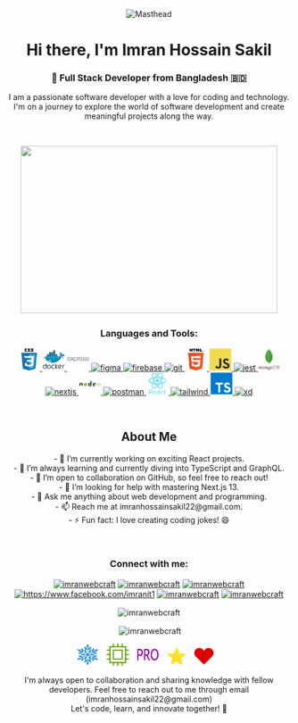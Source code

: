 <div align="center">
  <img src="https://i.pinimg.com/originals/e8/f4/53/e8f453469a3ec97ecd354df465d73913.gif" width="100" height="100" alt="Masthead">
</div>

<h1 align="center">Hi there, I'm Imran Hossain Sakil</h1>
<h3 align="center">🚀 Full Stack Developer from Bangladesh 🇧🇩</h3>



<p align="center"> I am a passionate software developer with a love for coding and technology. I'm on a journey to explore the world of software development and create meaningful projects along the way.</p>

<br>

<p align="center">
  <img width="460" height="300" src="https://media.tenor.com/YZPnGuPeZv8AAAAd/coding.gif">
</p>


<h3 align="center">Languages and Tools:</h3>
<p align="center"> <a href="https://www.w3schools.com/css/" target="_blank" rel="noreferrer"> <img src="https://raw.githubusercontent.com/devicons/devicon/master/icons/css3/css3-original-wordmark.svg" alt="css3" width="40" height="40"/> </a> <a href="https://www.docker.com/" target="_blank" rel="noreferrer"> <img src="https://raw.githubusercontent.com/devicons/devicon/master/icons/docker/docker-original-wordmark.svg" alt="docker" width="40" height="40"/> </a> <a href="https://expressjs.com" target="_blank" rel="noreferrer"> <img src="https://raw.githubusercontent.com/devicons/devicon/master/icons/express/express-original-wordmark.svg" alt="express" width="40" height="40"/> </a> <a href="https://www.figma.com/" target="_blank" rel="noreferrer"> <img src="https://www.vectorlogo.zone/logos/figma/figma-icon.svg" alt="figma" width="40" height="40"/> </a> <a href="https://firebase.google.com/" target="_blank" rel="noreferrer"> <img src="https://www.vectorlogo.zone/logos/firebase/firebase-icon.svg" alt="firebase" width="40" height="40"/> </a> <a href="https://git-scm.com/" target="_blank" rel="noreferrer"> <img src="https://www.vectorlogo.zone/logos/git-scm/git-scm-icon.svg" alt="git" width="40" height="40"/> </a> <a href="https://www.w3.org/html/" target="_blank" rel="noreferrer"> <img src="https://raw.githubusercontent.com/devicons/devicon/master/icons/html5/html5-original-wordmark.svg" alt="html5" width="40" height="40"/> </a> <a href="https://developer.mozilla.org/en-US/docs/Web/JavaScript" target="_blank" rel="noreferrer"> <img src="https://raw.githubusercontent.com/devicons/devicon/master/icons/javascript/javascript-original.svg" alt="javascript" width="40" height="40"/> </a> <a href="https://jestjs.io" target="_blank" rel="noreferrer"> <img src="https://www.vectorlogo.zone/logos/jestjsio/jestjsio-icon.svg" alt="jest" width="40" height="40"/> </a> <a href="https://www.mongodb.com/" target="_blank" rel="noreferrer"> <img src="https://raw.githubusercontent.com/devicons/devicon/master/icons/mongodb/mongodb-original-wordmark.svg" alt="mongodb" width="40" height="40"/> </a> <a href="https://nextjs.org/" target="_blank" rel="noreferrer"> <img src="https://cdn.worldvectorlogo.com/logos/nextjs-2.svg" alt="nextjs" width="40" height="40"/> </a> <a href="https://nodejs.org" target="_blank" rel="noreferrer"> <img src="https://raw.githubusercontent.com/devicons/devicon/master/icons/nodejs/nodejs-original-wordmark.svg" alt="nodejs" width="40" height="40"/> </a> <a href="https://postman.com" target="_blank" rel="noreferrer"> <img src="https://www.vectorlogo.zone/logos/getpostman/getpostman-icon.svg" alt="postman" width="40" height="40"/> </a> <a href="https://reactjs.org/" target="_blank" rel="noreferrer"> <img src="https://raw.githubusercontent.com/devicons/devicon/master/icons/react/react-original-wordmark.svg" alt="react" width="40" height="40"/> </a> <a href="https://tailwindcss.com/" target="_blank" rel="noreferrer"> <img src="https://www.vectorlogo.zone/logos/tailwindcss/tailwindcss-icon.svg" alt="tailwind" width="40" height="40"/> </a> <a href="https://www.typescriptlang.org/" target="_blank" rel="noreferrer"> <img src="https://raw.githubusercontent.com/devicons/devicon/master/icons/typescript/typescript-original.svg" alt="typescript" width="40" height="40"/> </a> <a href="https://www.adobe.com/products/xd.html" target="_blank" rel="noreferrer"> <img src="https://cdn.worldvectorlogo.com/logos/adobe-xd.svg" alt="xd" width="40" height="40"/> </a> </p>
<br>
<h2 align="center">About Me</h2>
<p align="center">
  - 🔭 I’m currently working on exciting React projects.<br>
  - 🌱 I’m always learning and currently diving into TypeScript and GraphQL.<br>
  - 👯 I’m open to collaboration on GitHub, so feel free to reach out!<br>
  - 🤔 I’m looking for help with mastering Next.js 13.<br>
  - 💬 Ask me anything about web development and programming.<br>
  - 📫 Reach me at imranhossainsakil22@gmail.com.<br>
  - ⚡ Fun fact: I love creating coding jokes! 😄
</p>

<br>

<h3 align="center">Connect with me:</h3>
<p align="center">
<a href="https://dev.to/imranwebcraft" target="blank"><img align="center" src="https://raw.githubusercontent.com/rahuldkjain/github-profile-readme-generator/master/src/images/icons/Social/devto.svg" alt="imranwebcraft" height="30" width="40" /></a>
<a href="https://twitter.com/imranwebcraft" target="blank"><img align="center" src="https://raw.githubusercontent.com/rahuldkjain/github-profile-readme-generator/master/src/images/icons/Social/twitter.svg" alt="imranwebcraft" height="30" width="40" /></a>
<a href="https://linkedin.com/in/imranwebcraft" target="blank"><img align="center" src="https://raw.githubusercontent.com/rahuldkjain/github-profile-readme-generator/master/src/images/icons/Social/linked-in-alt.svg" alt="imranwebcraft" height="30" width="40" /></a>
<a href="https://fb.com/https://www.facebook.com/imranit1" target="blank"><img align="center" src="https://raw.githubusercontent.com/rahuldkjain/github-profile-readme-generator/master/src/images/icons/Social/facebook.svg" alt="https://www.facebook.com/imranit1" height="30" width="40" /></a>
<a href="https://www.youtube.com/c/imranwebcraft" target="blank"><img align="center" src="https://raw.githubusercontent.com/rahuldkjain/github-profile-readme-generator/master/src/images/icons/Social/youtube.svg" alt="imranwebcraft" height="30" width="40" /></a>
<a href="https://www.hackerrank.com/imranwebcraft" target="blank"><img align="center" src="https://raw.githubusercontent.com/rahuldkjain/github-profile-readme-generator/master/src/images/icons/Social/hackerrank.svg" alt="imranwebcraft" height="30" width="40" /></a>
</p>

<div align="center">
  <!-- Language stats -->
  <p align="center">
    <img align="center" src="https://github-readme-stats.vercel.app/api/top-langs?username=imranwebcraft&show_icons=true&locale=en&layout=compact" alt="imranwebcraft" />
  </p>
  
  <!-- GitHub stats -->
  <p align="center">
    &nbsp;<img align="center" src="https://github-readme-stats.vercel.app/api?username=imranwebcraft&show_icons=true&locale=en" alt="imranwebcraft" />
  </p>
</div>


<p align="center">
<a href='https://archiveprogram.github.com/'><img src='https://raw.githubusercontent.com/acervenky/animated-github-badges/master/assets/acbadge.gif' width='40' height='40'></a> <a href='https://docs.github.com/en/developers'><img src='https://raw.githubusercontent.com/acervenky/animated-github-badges/master/assets/devbadge.gif' width='40' height='40'></a> <a href='https://github.com/pricing'><img src='https://raw.githubusercontent.com/acervenky/animated-github-badges/master/assets/pro.gif' width='40' height='40'></a> <a href='https://stars.github.com/'><img src='https://raw.githubusercontent.com/acervenky/animated-github-badges/master/assets/starbadge.gif' width='35' height='35'></a> <a href='https://docs.github.com/en/github/supporting-the-open-source-community-with-github-sponsors'><img src='https://raw.githubusercontent.com/acervenky/animated-github-badges/master/assets/sponsorbadge.gif' width='35' height='35'></a> </p>


<p align="center">
I'm always open to collaboration and sharing knowledge with fellow developers. Feel free to reach out to me through email (imranhossainsakil22@gmail.com)
  <br>
Let's code, learn, and innovate together! 🚀
</p>
